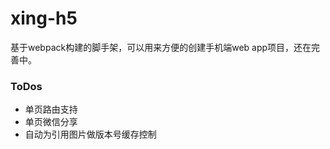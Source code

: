 # xing-h5
基于webpack构建的脚手架，可以用来方便的创建手机端web app项目，还在完善中。

### ToDos
* 单页路由支持
* 单页微信分享
* 自动为引用图片做版本号缓存控制
